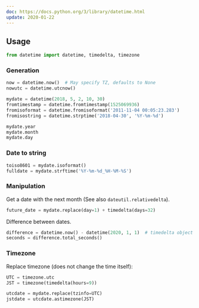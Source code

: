 ```yaml
---
doc: https://docs.python.org/3/library/datetime.html
update: 2020-01-22
---
```


## Usage

```python
from datetime import datetime, timedelta, timezone
```

### Generation

```python
now = datetime.now()  # May specify TZ, defaults to None
nowutc = datetime.utcnow()

mydate = datetime(2018, 5, 2, 10, 30)
fromtimestamp = datetime.fromtimestamp(1525069936)
fromisoformat = datetime.fromisoformat('2011-11-04 00:05:23.283')
fromisostring = datetime.strptime('2018-04-30', '%Y-%m-%d')

mydate.year
mydate.month
mydate.day
```

### Date to string

```python
toiso8601 = mydate.isoformat()
fulldate = mydate.strftime('%Y-%m-%d_%H-%M-%S')
```

### Manipulation

Get a date with the next month
(See also `dateutil.relativedelta`).

```python
future_date = mydate.replace(day=1) + timedelta(days=32)
```

Difference between dates.

```python
difference = datetime.now() - datetime(2020, 1, 1)  # timedelta object
seconds = difference.total_seconds()
```

### Timezone

Replace timezone (does not change the time itself):

```python
UTC = timezone.utc
JST = timezone(timedelta(hours=9))

utcdate = mydate.replace(tzinfo=UTC)
jstdate = utcdate.astimezone(JST)
```
